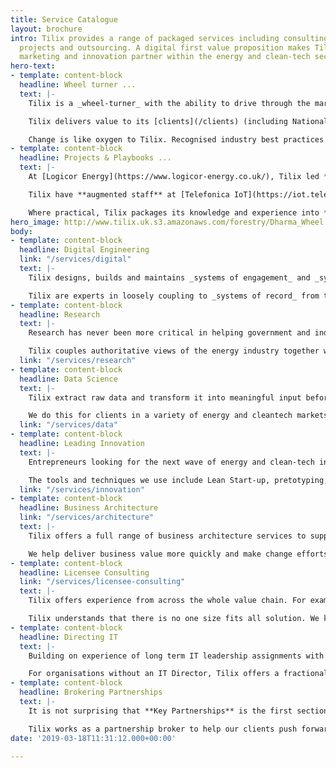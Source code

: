 ```yaml
---
title: Service Catalogue
layout: brochure
intro: Tilix provides a range of packaged services including consulting, interim management,
  projects and outsourcing. A digital first value proposition makes Tilix an ideal
  marketing and innovation partner within the energy and clean-tech sectors.
hero-text:
- template: content-block
  headline: Wheel turner ...
  text: |-
    Tilix is a _wheel-turner_ with the ability to drive through the marketing and innovation challenges on the road to winning the fossil fuel end game.

    Tilix delivers value to its [clients](/clients) (including National Grid, Ofgem and Smart DCC) through **projects, staff augmentation & playbooks**. The Tilix service catalogue builds on extensive Director’s experience from interim management positions at Ovo Energy and Good Energy.

    Change is like oxygen to Tilix. Recognised industry best practices are the tools of Tilix’s trade.
- template: content-block
  headline: Projects & Playbooks ...
  text: |-
    At [Logicor Energy](https://www.logicor-energy.co.uk/), Tilix led **projects** are instrumental in setting up an electricity supply business.

    Tilix have **augmented staff** at [Telefonica IoT](https://iot.telefonica.com/) (as the comms hub Technical Lead for [SMIP]()) and at National Grid (as industrial IoT & Analytics architect for the [Deeside Project](http://deeside.nationalgrid.co.uk/)).

    Where practical, Tilix packages its knowledge and experience into **playbooks**: repeatable, preconfigured solution kits tailored to market requirements which leverage pre-established processes and technology. Deliverables are customised as opposed to custom.
hero_image: http://www.tilix.uk.s3.amazonaws.com/forestry/Dharma_Wheel.png
body:
- template: content-block
  headline: Digital Engineering
  link: "/services/digital"
  text: |-
    Tilix designs, builds and maintains _systems of engagement_ and _systems of intelligence_ that deliver value across the whole energy value chain.

    Tilix are experts in loosely coupling to _systems of record_ from the likes of [Gentrack](https://www.gentrack.com/), [Utiligroup](https://www.utiligroup.com/), [Ferranti](http://www.ferranti.be/), [AMT-Sybex](https://www.amt-sybex.com/) and [CGI](https://www.cgi.com/en/utilities). For example, we have recently integrated with the Junifer Billing & CIS system to form highly cohesive systems of engagement for [Logicor Energy](https://www.logicor-energy.co.uk/).
- template: content-block
  headline: Research
  text: |-
    Research has never been more critical in helping government and industry increase the stock of knowledge on local, regional, national and international problems and opportunities in energy.

    Tilix couples authoritative views of the energy industry together with modern market research methods which gives our clients a unique perspective on the smart and digital transformation of energy.
  link: "/services/research"
- template: content-block
  headline: Data Science
  text: |-
    Tilix extract raw data and transform it into meaningful input before executing scientific algorithms and preparing visualisations.

    We do this for clients in a variety of energy and cleantech markets. For example, in energy management Tilix data science guides our clients to reduce energy costs and carbon.
  link: "/services/data"
- template: content-block
  headline: Leading Innovation
  text: |-
    Entrepreneurs looking for the next wave of energy and clean-tech innovation turn to Tilix to help generate ideas, find the most promising options and create tangible results.

    The tools and techniques we use include Lean Start-up, pretotyping, prototyping, Business Model Canvas, ideation workshops, natural planning and (good old fashioned) brainstorming.
  link: "/services/innovation"
- template: content-block
  headline: Business Architecture
  link: "/services/architecture"
  text: |-
    Tilix offers a full range of business architecture services to support a broad range of clients in the energy and cleantech sectors.

    We help deliver business value more quickly and make change efforts around people, process and technology more effective. Start-up and SME clients leverage Tilix playbooks to develop their capabilities and deliver a more effective business. Larger enterprises use Tilix to augment their own staff.
- template: content-block
  headline: Licensee Consulting
  link: "/services/licensee-consulting"
  text: |-
    Tilix offers experience from across the whole value chain. For example in retail energy, we worked for Ofgem in faster and more reliable switching. In generation and distribution, [Pivot Power](https://www.pivot-power.co.uk/) turned to Tilix for insights.

    Tilix understands that there is no one size fits all solution. We know when to use different tools and how to adapt to different business cycles from startup to turnaround.
- template: content-block
  headline: Directing IT
  text: |-
    Building on experience of long term IT leadership assignments with [Ovo](https://www.ovoenergy.com/) and [Good Energy](https://www.goodenergy.co.uk/), Tilix provides a range of IT management and IT governance services to SMEs in the energy, sustainability and clean-tech markets.

    For organisations without an IT Director, Tilix offers a fractional CIO service. For SMEs with an in-house IT capability, Tilix provides ad hoc advisory, interim management and project based solutions on an as needed basis.
- template: content-block
  headline: Brokering Partnerships
  text: |-
    It is not surprising that **Key Partnerships** is the first section of the [Business Model Canvas](https://en.wikipedia.org/wiki/Business_Model_Canvas). There is no such thing as end to end or we can do it all.

    Tilix works as a partnership broker to help our clients push forwards their commercial success in the transition to smart and digital energy.
date: '2019-03-18T11:31:12.000+00:00'

---
```

